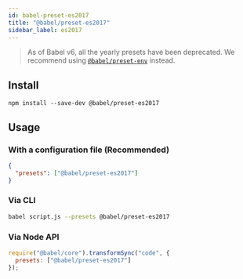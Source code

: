 ```yaml
---
id: babel-preset-es2017
title: "@babel/preset-es2017"
sidebar_label: es2017
---
```


> As of Babel v6, all the yearly presets have been deprecated.
> We recommend using [`@babel/preset-env`](preset-env.md) instead.

## Install

```shell npm2yarn
npm install --save-dev @babel/preset-es2017
```

## Usage

### With a configuration file (Recommended)

```json title="babel.config.json"
{
  "presets": ["@babel/preset-es2017"]
}
```

### Via CLI

```sh title="Shell"
babel script.js --presets @babel/preset-es2017
```

### Via Node API

```js title="JavaScript"
require("@babel/core").transformSync("code", {
  presets: ["@babel/preset-es2017"]
});
```

